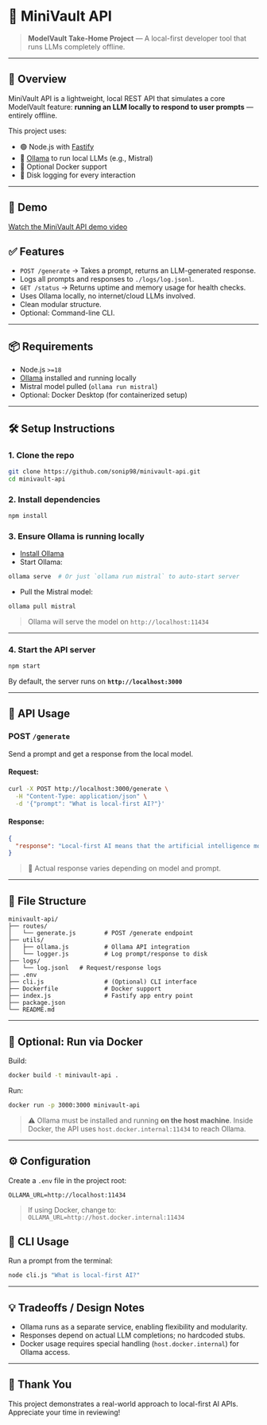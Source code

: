 # 🧠 MiniVault API

> **ModelVault Take-Home Project** — A local-first developer tool that runs LLMs completely offline.

---

## 🚀 Overview

MiniVault API is a lightweight, local REST API that simulates a core ModelVault feature: **running an LLM locally to respond to user prompts** — entirely offline.

This project uses:

* 🟢 Node.js with [Fastify](https://fastify.dev/)
* 🧠 [Ollama](https://ollama.com/) to run local LLMs (e.g., Mistral)
* 🐳 Optional Docker support
* 🧾 Disk logging for every interaction

---
## 🎥 Demo

[Watch the MiniVault API demo video](https://screenrec.com/share/um2boXhqdy)

## ✅ Features

* `POST /generate` → Takes a prompt, returns an LLM-generated response.
* Logs all prompts and responses to `./logs/log.jsonl`.
* `GET /status` → Returns uptime and memory usage for health checks.
* Uses Ollama locally, no internet/cloud LLMs involved.
* Clean modular structure.
* Optional: Command-line CLI.

---

## 📦 Requirements

* Node.js `>=18`
* [Ollama](https://ollama.com/) installed and running locally
* Mistral model pulled (`ollama run mistral`)
* Optional: Docker Desktop (for containerized setup)

---

## 🛠️ Setup Instructions

### 1. Clone the repo

```bash
git clone https://github.com/sonip98/minivault-api.git
cd minivault-api
```

### 2. Install dependencies

```bash
npm install
```

### 3. Ensure Ollama is running locally

* [Install Ollama](https://ollama.com/download)
* Start Ollama:

```bash
ollama serve  # Or just `ollama run mistral` to auto-start server
```

* Pull the Mistral model:

```bash
ollama pull mistral
```

> Ollama will serve the model on `http://localhost:11434`

---

### 4. Start the API server

```bash
npm start
```

By default, the server runs on **`http://localhost:3000`**

---

## 🎯 API Usage

### POST `/generate`

Send a prompt and get a response from the local model.

#### Request:

```bash
curl -X POST http://localhost:3000/generate \
  -H "Content-Type: application/json" \
  -d '{"prompt": "What is local-first AI?"}'
```

#### Response:

```json
{
  "response": "Local-first AI means that the artificial intelligence model runs on your local device rather than in the cloud, ensuring privacy and faster performance."
}
```

> 🔁 Actual response varies depending on model and prompt.

---

## 📁 File Structure

```
minivault-api/
├── routes/
│   └── generate.js        # POST /generate endpoint
├── utils/
│   ├── ollama.js          # Ollama API integration
│   └── logger.js          # Log prompt/response to disk
├── logs/
│   └── log.jsonl   # Request/response logs
├── .env                 
├── cli.js                 # (Optional) CLI interface
├── Dockerfile             # Docker support
├── index.js               # Fastify app entry point
├── package.json
└── README.md
```

---

## 🐳 Optional: Run via Docker

Build:

```bash
docker build -t minivault-api .
```

Run:

```bash
docker run -p 3000:3000 minivault-api
```

> ⚠️ Ollama must be installed and running **on the host machine**.
> Inside Docker, the API uses `host.docker.internal:11434` to reach Ollama.

---

## ⚙️ Configuration

Create a `.env` file in the project root:

```env
OLLAMA_URL=http://localhost:11434
```

> If using Docker, change to:
> `OLLAMA_URL=http://host.docker.internal:11434`

## 🔧 CLI Usage

Run a prompt from the terminal:

```bash
node cli.js "What is local-first AI?"
```

---

## 💡 Tradeoffs / Design Notes

* Ollama runs as a separate service, enabling flexibility and modularity.
* Responses depend on actual LLM completions; no hardcoded stubs.
* Docker usage requires special handling (`host.docker.internal`) for Ollama access.

---

## 🙌 Thank You

This project demonstrates a real-world approach to local-first AI APIs.
Appreciate your time in reviewing!
